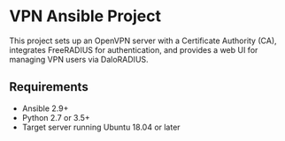 # VPN Ansible Project

This project sets up an OpenVPN server with a Certificate Authority (CA), integrates FreeRADIUS for authentication, and provides a web UI for managing VPN users via DaloRADIUS.

## Requirements

- Ansible 2.9+
- Python 2.7 or 3.5+
- Target server running Ubuntu 18.04 or later

